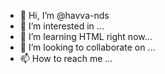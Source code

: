 - 👋 Hi, I’m @havva-nds
- 👀 I’m interested in ...
- 🌱 I’m learning HTML right now...
- 💞️ I’m looking to collaborate on ...
- 📫 How to reach me ...

<!---
havva-nds/havva-nds is a ✨ special ✨ repository because its `README.md` (this file) appears on your GitHub profile.
You can click the Preview link to take a look at your changes.
--->
